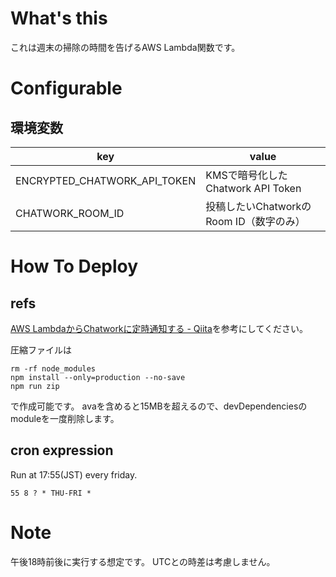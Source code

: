 # What's this

これは週末の掃除の時間を告げるAWS Lambda関数です。

# Configurable

## 環境変数

|key|value|
|---|-----|
| ENCRYPTED_CHATWORK_API_TOKEN |KMSで暗号化したChatwork API Token|
| CHATWORK_ROOM_ID | 投稿したいChatworkのRoom ID（数字のみ）|

# How To Deploy

## refs
[AWS LambdaからChatworkに定時通知する - Qiita](http://qiita.com/ledsun/items/cc90978d0e09f459d571)を参考にしてください。

圧縮ファイルは

```
rm -rf node_modules
npm install --only=production --no-save
npm run zip
```

で作成可能です。
avaを含めると15MBを超えるので、devDependenciesのmoduleを一度削除します。

## cron expression

Run at 17:55(JST) every friday.

`55 8 ? * THU-FRI *`

# Note

午後18時前後に実行する想定です。
UTCとの時差は考慮しません。
